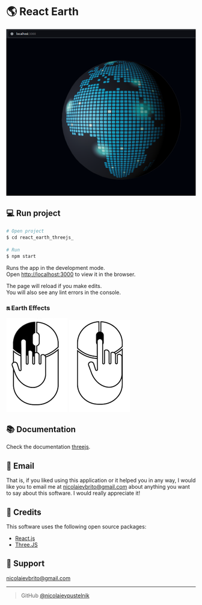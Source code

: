 # 🌎 React Earth

<img src="./src/assets/img/earth.png">

## 💻 Run project

```bash
# Open project
$ cd react_earth_threejs_

# Run
$ npm start
```

Runs the app in the development mode.\
Open [http://localhost:3000](http://localhost:3000) to view it in the browser.

The page will reload if you make edits.\
You will also see any lint errors in the console.

### 🔛 Earth Effects

<img src="./src/assets/img/mouse.png">
<img src="./src/assets/img/mouse1.png">

## 📚 Documentation
Check the documentation [threejs](https://threejs.org/).

## 📩 Email

That is, if you liked using this application or it helped you in any way, I would like you to email me at <nicolaievbrito@gmail.com> about anything you want to say about this software. I would really appreciate it!

## 🙌 Credits

This software uses the following open source packages:

- [React.js](https://es.react.dev/)
- [Three.JS](https://threejs.org/)

## 🔧 Support
<nicolaievbrito@gmail.com>

---

> GitHub [@nicolaievpustelnik](https://github.com/nicolaievpustelnik) &nbsp;
